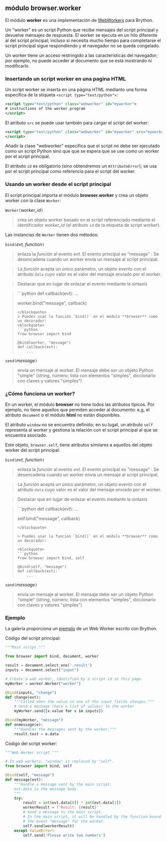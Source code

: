 módulo **browser.worker**
-------------------------

El módulo **worker** es una implementación de
[WebWorkers](https://developer.mozilla.org/en-US/docs/Web/API/Web_Workers_API)
para Brython.

Un "worker"  es un script Python que recibe mensajes del script principal y 
devuelve mensajes de respuesta. El worker se ejecuta en un hilo diferente al del
script principal; incluso si necesita mucho tiempo para completarse el script principal
sigue respondiendo y el navegador no se queda congelado.

Un worker tiene un acceso restringido a las características del navegador; por ejemplo,
no puede acceder al documento que se está mostrando ni modificarlo.

### Insertando un script worker en una pagina HTML

Un script worker se inserta en una página HTML medianto una forma específica de la 
stiqueta `<script type="text/python">`:

```xml
<script type="text/python" class="webworker" id="myworker">
# instructions of the worker program
</script>
```

El atributo `src` se puede usar también para cargar el script del worker:

```xml
<script type="text/python" class="webworker" id="myworker" src="myworker.py">
</script>
```

Añadir la clase "webworker" especifica que el script no debe ser ejecutado como un
script Python sino que que se espera que se use como un worker por el script 
principal.

El atributo `id` es obligatorio (sino obtendremos un `AttributeError`); se usa
por el script principal como referencia para el script del worker.

### Usando un worker desde el script principal

El script principal importa el módulo **browser.worker** y crea un objeto worker
con la clase `Worker`:

`Worker(`_worker_id_`)`

> crea un objeto worker basado en el script referenciado mediante el identificador
> _worker_id_ (el atributo `id` de la etiqueta de script worker).

Las instancias de `Worker` tienen dos métodos:

`bind(`_evt, function_`)`

> enlaza la _función_ al evento _evt_. El evento principal es "message" : Se
> desencadena cuando un worker envía un mensaje al script principal.

> La _función_ acepta un único parámetro, un objeto evento con el atributo
> `data` cuyo valor es el valor del mensaje enviado por el worker.

> Destacar que en lugar de enlazar el evento mediante la sintaxis

<blockquote>
```python
def callback(evt):
    ...

worker.bind("message", callback)
```
</blockquote>
> Puedes usar la función `bind()` en el módulo **browser** como un decorador:
<blockquote>
```python
frow browser import bind

@bind(worker, "message")
def callback(evt):
    ...
```
</blockquote>

`send(`_message_`)`

> envía un mensaje al worker. El mensaje debe ser un objeto Python "simple"
> (*string*, número, lista con elementos "simples", diccionario con claves y 
> valores "simples")

### ¿Cómo funciona un worker?

En un worker, el módulo **browser** no tiene todos las atributos típicos. Por
ejemplo, no tiene aquellos que permiten acceder al documento: e,g, el atributo
`document` o el módulo **html** no están disponibles.

El atributo `window` no se encuentra definido; en su lugat, un atributo `self`
representa al worker y gestiona la relación con el script principal al que se
encuentra asociado.

Este objeto, `browser.self`, tiene atributos similares a aquellos del objeto worker
del script principal:

`bind(`_evt, function_`)`

> enlaza la _función_ al evento _evt_. El evento principal es "message" : Se
> desencadena cuando un worker envía un mensaje al script principal.

> La _función_ acepta un único parámetro, un objeto evento con el atributo
> `data` cuyo valor es el valor del mensaje enviado por el worker.

> Destacar que en lugar de enlazar el evento mediante la sintaxis

<blockquote>
```python
def callback(evt):
    ...

self.bind("message", callback)
```
</blockquote>

> Puedes usar la función `bind()` en el módulo **browser** como un decorador:

<blockquote>
```python
frow browser import bind, self

@bind(self, "message")
def callback(evt):
    ...
```
</blockquote>

`send(`_message_`)`

> envía un mensaje al worker. El mensaje debe ser un objeto Python "simple"
> (*string*, número, lista con elementos "simples", diccionario con claves y 
> valores "simples")

### Ejemplo

La galería proporciona un [ejemplo](/gallery/webworker_mdn.html) de un Web
Worker escrito con Brython.

Código del script principal:

```python
"""Main script."""

from browser import bind, document, worker

result = document.select_one('.result')
inputs = document.select("input")

# Create a web worker, identified by a script id in this page.
myWorker = worker.Worker("worker")

@bind(inputs, "change")
def change(evt):
    """Called when the value in one of the input fields changes."""
    # Send a message (here a list of values) to the worker
    myWorker.send([x.value for x in inputs])

@bind(myWorker, "message")
def onmessage(e):
    """Handles the messages sent by the worker."""
    result.text = e.data
```

Código del script worker:

```python
"""Web Worker script."""

# In web workers, "window" is replaced by "self".
from browser import bind, self

@bind(self, "message")
def message(evt):
    """Handle a message sent by the main script.
    evt.data is the message body.
    """
    try:
        result = int(evt.data[0]) * int(evt.data[1])
        workerResult = f'Result: {result}'
        # Send a message to the main script.
        # In the main script, it will be handled by the function bound to
        # the event "message" for the worker.
        self.send(workerResult)
    except ValueError:
        self.send('Please write two numbers')
```
